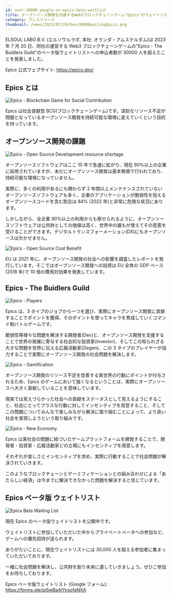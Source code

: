 ```yaml
---
id: over-30000-people-on-epics-beta-waitlist
title: オープンソース開発を応援するWeb3ブロックチェーンゲーム"Epics"のウェイトリスト申込者数が30000人を突破
category: プレスリリース
thumbnail: /news/2023/07/20/Over30000waitingEpics.png
---
```


ELSOUL LABO B.V. (エルソウルラボ, 本社: オランダ・アムステルダム)は 2023 年 7 月
20 日、同社の運営する Web3 ブロックチェーンゲームの"Epics - The Buidlers
Guild"のベータ版ウェイトリストへの申込者数が 30000
人を超えたことを発表しました。

Epics 公式ウェブサイト: https://epics.dev/

## Epics とは

![Epics - Blockchain Game for Social Contribution](/news/2023/07/20/EpicsBlockchainGameForSocialContributionJA.png)

Epics は社会貢献型
BCG(ブロックチェーンゲーム)です。深刻なリソース不足が問題となっているオープンソース開発を持続可能な環境に変えていくという目的を持っています。

## オープンソース開発の課題

![Epics - Open Source Development resource shortage](/news/2023/07/20/EpicsOpenSourceDevelopmentResourceShortageJA.png)

オープンソースソフトウェアはここ 10 年で急速に拡がり、現在
90%以上の企業に採用されていますが、未だにオープンソース開発は基本無償で行われており、持続可能な環境になっていません。

実際に、多くの利用があるにも関わらず 2
年間以上メンテナンスされていないオープンソースソフトウェアも多く、企業のアプリケーションが脆弱性を抱えるオープンソースコードを含む割合は
84% (2022 年)と非常に危険な状況にあります。

しかしながら、全企業
90%以上の利用からも察せられるように、オープンソースソフトウェアは公共財としての価値は高く、世界中の誰もが使えてその恩恵を受けることができます。デジタルトランスフォーメーション(DX)にもオープンソースは欠かせません。

![Epics - Open Source Cost Benefit](/news/2023/07/20/OpenSourceConstBenefitJA.png)

EU は 2021
年に、オープンソース開発の社会への影響を調査したレポートを発行しています。そこではオープンソース開発への投資は
EU 全体の GDP ベース(2018 年)で 10 倍の費用対効果を発表しています。

## Epics - The Buidlers Guild

![Epics - Players](/news/2023/07/20/EpicsPlayersJA.png)

Epics は、3
タイプのジョブから一つを選び、実際にオープンソース開発に貢献することでポイントを獲得、そのポイントを使ってキャラを育成していくコマンド制バトルゲームです。

脆弱性等様々な問題を解決する開発者(Dev)と、オープンソース開発を支援することで世界の発展に寄与する社会的な投資家(Investor)、そしてこの知られざる大きな問題を世界に伝える広報活動家(Degen)、この
3
タイプのプレイヤーが協力することで実際にオープンソース開発の社会問題を解決します。

![Epics - Gamification](/news/2023/07/20/EpicsGamificationJA.png)

オープンソース開発のリソース不足を改善する実世界の行動にポイントが付与されるため、Epics
のゲームにおいて強くなるということは、実際にオープンソースへ大きく貢献していることを意味しています。

現実では見えづらかった社会への貢献をステータスとして見えるようにすること、社会にとってプラスな行動に対してインセンティブを用意すること、そしてこの問題についてみんなで楽しみながら解決に取り組むことによって、より良い社会を実現しようという取り組みです。

![Epics - New Economy](/news/2023/07/20/EpicsNewEconomyJA.png)

Epics
は実社会の問題に紐づいたゲームプラットフォームを開発することで、開発者・投資家・広報活動家どの立場にもインセンティブを用意します。

それぞれが楽しさとインセンティブを求め、実際に行動することで社会問題が解決されていきます。

このようなブロックチェーンとゲーミフィケーションとの組み合わせによる「あたらしい経済」は今までに解決できなかった問題を解決すると信じています。

## Epics ベータ版 ウェイトリスト

![Epics Beta Waiting List](/news/2023/07/20/EpicsBetaWaitingList.png)

現在 Epics のベータ版ウェイトリストを公開中です。

ウェイトリストに参加していただいた中からプライベートベータへの参加など、ゲームへの優先招待が送られます。

ありがたいことに、現在ウェイトリストには 30,000
人を超える参加者に集まっていただいております。

一緒に社会問題を解決し、公共財を創り未来に遺していきましょう。ぜひご参加をお待ちしております。

Epics ベータ版ウェイトリスト (Google フォーム):
https://forms.gle/piSwBa4iYnsofaNXA
